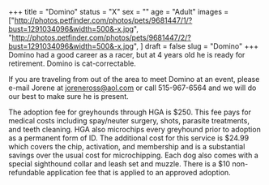 +++
title = "Domino"
status = "X"
sex = ""
age = "Adult"
images = ["http://photos.petfinder.com/photos/pets/9681447/1/?bust=1291034096&width=500&-x.jpg",
"http://photos.petfinder.com/photos/pets/9681447/2/?bust=1291034096&width=500&-x.jpg",
]
draft = false
slug = "Domino"
+++
Domino had a good career as a racer, but at 4 years old he is ready for retirement.   Domino is cat-correctable.


  If you are traveling from out of the area to meet Domino at an event, please e-mail Jorene at joreneross@aol.com or call 515-967-6564 and we will do our best to make sure he is present.

The adoption fee for greyhounds through HGA is $250. This fee pays for medical costs including spay/neuter surgery, shots, parasite treatments, and teeth cleaning.  HGA also microchips every greyhound prior to adoption as a permanent form of ID.  The additional cost for this service is $24.99 which covers the chip, activation, and membership and is a substantial savings over the usual cost for microchipping.  Each dog also comes with a special sighthound collar and leash set and muzzle. There is a $10 non-refundable application fee that is applied to an approved adoption.
